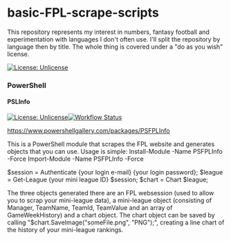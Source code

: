 # basic-FPL-scrape-scripts
This repository represents my interest in numbers, fantasy football and experimentation with languages I don't often use.  I'll split the repository by language then by title.  The whole thing is covered under a "do as you wish" license.

[![License: Unlicense](https://img.shields.io/badge/license-Unlicense-blue.svg)](http://unlicense.org/)

### PowerShell
#### PSLInfo
[![License: Unlicense](https://img.shields.io/badge/license-Unlicense-blue.svg)](http://unlicense.org/)[![Workflow Status](https://github.com/c-wilkinson/basic-FPL-scrape-scripts/workflows/Create%20Mini-League%20Chart/badge.svg)](https://github.com/c-wilkinson/basic-FPL-scrape-scripts/actions)

https://www.powershellgallery.com/packages/PSFPLInfo

This is a PowerShell module that scrapes the FPL website and generates objects that you can use.  Usage is simple:
Install-Module -Name PSFPLInfo -Force
Import-Module -Name PSFPLInfo -Force

$session = Authenticate {your login e-mail} {your login password};
$league = Get-League {your mini league ID} $session;
$chart = Chart $league;

The three objects generated there are an FPL websession (used to allow you to scrap your mini-league data), a mini-league object (consisting of Manager, TeamName, TeamId, TeamValue and an array of GameWeekHistory) and a chart object.  The chart object can be saved by calling "$chart.SaveImage("someFile.png", "PNG");", creating a line chart of the history of your mini-league rankings.
